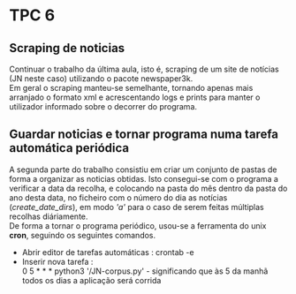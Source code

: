 # **TPC 6**

## Scraping de noticias
Continuar o trabalho da última aula, isto é, scraping de um site de notícias (JN neste caso) utilizando o pacote newspaper3k.  
Em geral o scraping manteu-se semelhante, tornando apenas mais arranjado o formato xml e acrescentando logs e prints para manter o utilizador informado sobre o decorrer do programa.  

## Guardar noticias e tornar programa numa tarefa automática periódica
A segunda parte do trabalho consistiu em criar um conjunto de pastas de forma a organizar as noticias obtidas. Isto consegui-se com o programa a verificar a data da recolha, e colocando na pasta do mês dentro da pasta do ano desta data, no ficheiro com o número do dia as notícias (*create_date_dirs*), em modo *'a'* para o caso de serem feitas múltiplas recolhas diáriamente.  
De forma a tornar o programa periódico, usou-se a ferramenta do unix **cron**, seguindo os seguintes comandos.

* Abrir editor de tarefas automáticas : crontab -e
* Inserir nova tarefa :  
0 5 * * * python3 '<path>/JN-corpus.py' - significando que às 5 da manhã todos os dias a aplicação será corrida

